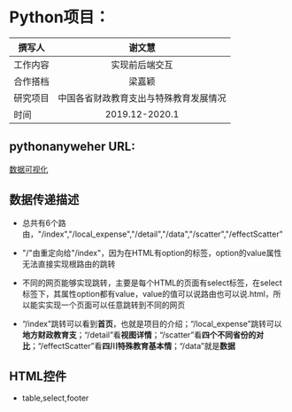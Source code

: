 # Python项目：

撰写人|谢文慧
---|:--:
工作内容|实现前后端交互
合作搭档|梁嘉颖
研究项目|中国各省财政教育支出与特殊教育发展情况
时间|2019.12-2020.1

## pythonanyweher URL:
[数据可视化](http://wenpur.pythonanywhere.com/)

## 数据传递描述
* 总共有6个路由，"/index","/local_expense","/detail","/data","/scatter","/effectScatter" 
* "/"由重定向给"/index"，因为在HTML有option的标签，option的value属性无法直接实现根路由的跳转

* 不同的网页能够实现跳转，主要是每个HTML的页面有select标签，在select标签下，其属性option都有value，value的值可以说路由也可以说.html，所以能实实现一个页面可以任意跳转到不同的网页

* “/index”跳转可以看到**首页**，也就是项目的介绍；“/local_expense”跳转可以**地方财政教育支**；“/detail”看**视图详情**；“/scatter”看**四个不同省份的对比**；“/effectScatter”看**四川特殊教育基本情**；“/data”就是**数据**

## HTML控件
* table,select,footer

